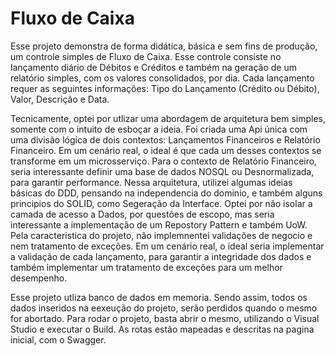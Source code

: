 # Fluxo de Caixa

Esse projeto demonstra de forma didática, básica e sem fins de produção, um controle simples de Fluxo de Caixa.
Esse controle consiste no lançamento diário de Débitos e Créditos e também na geração de um relatório simples, com os valores consolidados, por dia.
Cada lançamento requer as seguintes informações: Tipo do Lançamento (Crédito ou Débito), Valor, Descrição e Data.

Tecnicamente, optei por utlizar uma abordagem de arquitetura bem simples, somente com o intuito de esboçar a ideia.
Foi criada uma Api única com uma divisão lógica de dois contextos: Lançamentos Financeiros e Relatório Financeiro. Em um cenário real, o ideal é que cada um desses contextos se transforme em um microsserviço.
Para o contexto de Relatório Financeiro, seria interessante definir uma base de dados NOSQL ou Desnormalizada, para garantir performance.
Nessa arquitetura, utilizei algumas ideias básicas do DDD, pensando na independencia do dominio, e também alguns principios do SOLID, como Segeração da Interface.
Optei por não isolar a camada de acesso a Dados, por questões de escopo, mas seria interessante a implementação de um Repostory Pattern e também UoW.
Pela caracteristica do projeto, não implemnentei validações de negocio e nem tratamento de exceções. Em um cenário real, o ideal seria implementar a validação de cada lançamento, para garantir a integridade dos dados e também implementar um tratamento de exceções para um melhor desempenho.

Esse projeto utliza banco de dados em memoria. Sendo assim, todos os dados inseridos na eexeução do projeto, serão perdidos quando o mesmo for abortado.
Para rodar o projeto, basta abrir o mesmo, utilizando o Visual Studio e executar o Build. 
As rotas estão mapeadas e descritas na pagina inicial, com o Swagger.

